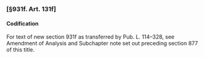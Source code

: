 ### [§931f. Art. 131f] ###

#### Codification ####

For text of new section 931f as transferred by Pub. L. 114–328, see Amendment of Analysis and Subchapter note set out preceding section 877 of this title.